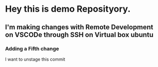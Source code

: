 # Hey this is demo Reposityory.

## I'm making changes with Remote Development on VSCODe through SSH on Virtual box ubuntu
### Adding a Fifth change

I want to unstage this commit